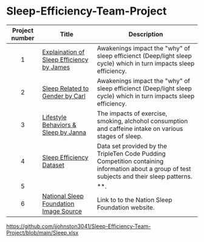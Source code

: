 # Sleep-Efficiency-Team-Project


| Project number | Title | Description |
| :-----------: | ----------- |----------- |
| 1 | [Explaination of Sleep Efficiency by James](https://github.com/jjohnston3041/Sleep-Efficiency-Team-Project/blob/main/James%20J%20Sleep%20Efficency%20Project.twbx)| Awakenings impact the "why" of sleep efficienct (Deep/light sleep cycle) which in turn impacts sleep efficiency.|
| 2 | [Sleep Related to Gender by Carl](https://github.com/jjohnston3041/Sleep-Efficiency-Team-Project/blob/main/Carl%20J%20Sleep%20Efficiency%20Project.twbx)| Awakenings impact the "why" of sleep efficienct (Deep/light sleep cycle) which in turn impacts sleep efficiency.|
| 3 | [Lifestyle Behaviors & Sleep by Janna](https://github.com/jjohnston3041/Sleep-Efficiency-Team-Project/blob/main/Janna%20G%20Sleep%20Efficiency%20Project.twbx)| The impacts of exercise, smoking, alchohol consumption and caffeine intake on various stages of sleep. |
| 4 | [Sleep Efficiency Dataset](https://github.com/jjohnston3041/Sleep-Efficiency-Team-Project/blob/main/Sleep.xlsx) | Data set provided by the TripleTen Code Pudding Competition containing information about a group of test subjects and their sleep patterns.|
| 5 |  | **.|
| 6 | [National Sleep Foundation Image Source](https://www.thensf.org/what-is-sleep-quality/)| Link to to the Nation Sleep Foundation website. |

https://github.com/jjohnston3041/Sleep-Efficiency-Team-Project/blob/main/Sleep.xlsx
